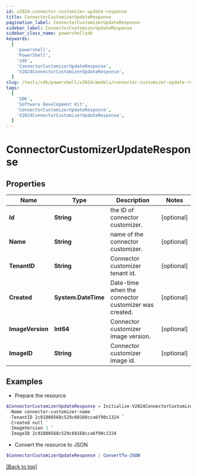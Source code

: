 ```yaml
---
id: v2024-connector-customizer-update-response
title: ConnectorCustomizerUpdateResponse
pagination_label: ConnectorCustomizerUpdateResponse
sidebar_label: ConnectorCustomizerUpdateResponse
sidebar_class_name: powershellsdk
keywords:
  [
    'powershell',
    'PowerShell',
    'sdk',
    'ConnectorCustomizerUpdateResponse',
    'V2024ConnectorCustomizerUpdateResponse',
  ]
slug: /tools/sdk/powershell/v2024/models/connector-customizer-update-response
tags:
  [
    'SDK',
    'Software Development Kit',
    'ConnectorCustomizerUpdateResponse',
    'V2024ConnectorCustomizerUpdateResponse',
  ]
---
```


# ConnectorCustomizerUpdateResponse

## Properties

| Name | Type | Description | Notes |
| --- | --- | --- | --- |
| **Id** | **String** | the ID of connector customizer. | [optional] |
| **Name** | **String** | name of the connector customizer. | [optional] |
| **TenantID** | **String** | Connector customizer tenant id. | [optional] |
| **Created** | **System.DateTime** | Date-time when the connector customizer was created. | [optional] |
| **ImageVersion** | **Int64** | Connector customizer image version. | [optional] |
| **ImageID** | **String** | Connector customizer image id. | [optional] |

## Examples

- Prepare the resource

```powershell
$ConnectorCustomizerUpdateResponse = Initialize-V2024ConnectorCustomizerUpdateResponse  -Id b07dc46a-1498-4de8-bfbb-259a68e70c8a `
 -Name connector-customizer-name `
 -TenantID 2c91808568c529c60168cca6f90c1324 `
 -Created null `
 -ImageVersion 1 `
 -ImageID 2c91808568c529c60168cca6f90c1324
```

- Convert the resource to JSON

```powershell
$ConnectorCustomizerUpdateResponse | ConvertTo-JSON
```

[[Back to top]](#)
